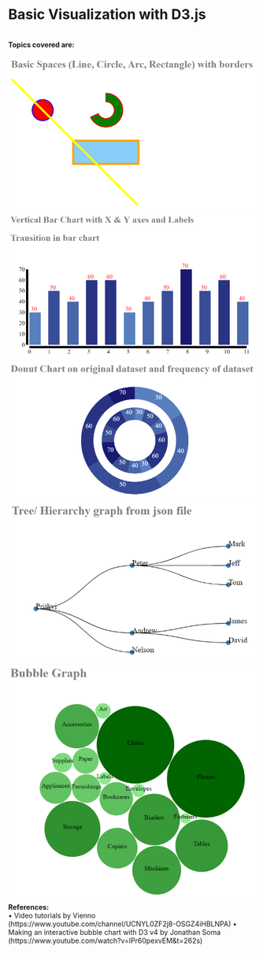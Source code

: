# Basic Visualization with D3.js
<br />
<b>Topics covered are:</b> <br />
<br />
<img src='https://github.com/PrithviKamath/Data-Visualizations/blob/master/Basic%20Visualizations%20with%20D3/Images/Shapes.PNG'></img>
 <br />
<img src='https://github.com/PrithviKamath/Data-Visualizations/blob/master/Basic%20Visualizations%20with%20D3/Images/BarGraph.PNG'></img>
 <br />
<img src='https://github.com/PrithviKamath/Data-Visualizations/blob/master/Basic%20Visualizations%20with%20D3/Images/PieChart.PNG'></img>
 <br />
<img src='https://github.com/PrithviKamath/Data-Visualizations/blob/master/Basic%20Visualizations%20with%20D3/Images/TreeGraph.PNG'></img>
<br />
<img src='https://github.com/PrithviKamath/Data-Visualizations/blob/master/Basic%20Visualizations%20with%20D3/Images/BubbleGraph.PNG'></img>
<br />
<b>References:</b> <br />
•	Video tutorials by Vienno (https://www.youtube.com/channel/UCNYL0ZF2j8-OSGZ4iHBLNPA)
•	Making an interactive bubble chart with D3 v4 by Jonathan Soma (https://www.youtube.com/watch?v=lPr60pexvEM&t=262s)
